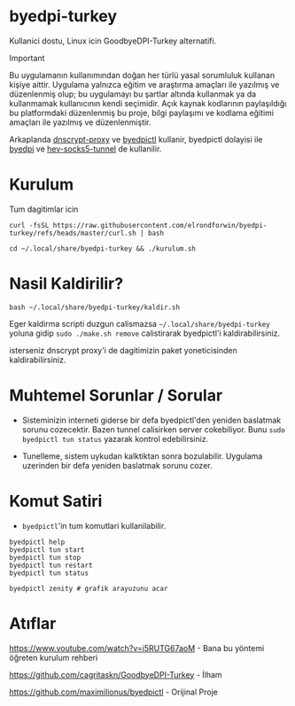# byedpi-turkey

Kullanici dostu, Linux icin GoodbyeDPI-Turkey alternatifi.

> [!IMPORTANT]
> Bu uygulamanın kullanımından doğan her türlü yasal sorumluluk kullanan kişiye aittir. Uygulama yalnızca eğitim ve araştırma amaçları ile yazılmış ve düzenlenmiş olup; bu uygulamayı bu şartlar altında kullanmak ya da kullanmamak kullanıcının kendi seçimidir. Açık kaynak kodlarının paylaşıldığı bu platformdaki düzenlenmiş bu proje, bilgi paylaşımı ve kodlama eğitimi amaçları ile yazılmış ve düzenlenmiştir.

Arkaplanda [dnscrypt-proxy](https://github.com/DNSCrypt/dnscrypt-proxy) ve [byedpictl](https://github.com/maximilionus/byedpictl) kullanir, byedpictl dolayisi ile [byedpi](https://github.com/hufrea/byedpi) ve [hev-socks5-tunnel](https://github.com/heiher/hev-socks5-tunnel) de kullanilir.

# Kurulum

Tum dagitimlar icin
```
curl -fsSL https://raw.githubusercontent.com/elrondforwin/byedpi-turkey/refs/heads/master/curl.sh | bash
```
```
cd ~/.local/share/byedpi-turkey && ./kurulum.sh
```

# Nasil Kaldirilir?
```
bash ~/.local/share/byedpi-turkey/kaldir.sh
```
Eger kaldirma scripti duzgun calismazsa ``~/.local/share/byedpi-turkey`` yoluna gidip ``sudo ./make.sh remove`` calistirarak byedpictl'i kaldirabilirsiniz.

isterseniz dnscrypt proxy'i de dagitimizin paket yoneticisinden kaldirabilirsiniz.

# Muhtemel Sorunlar / Sorular

- Sisteminizin interneti giderse bir defa byedpictl'den yeniden baslatmak sorunu cozecektir. Bazen tunnel calisirken server cokebiliyor. Bunu ``sudo byedpictl tun status`` yazarak kontrol edebilirsiniz.

- Tunelleme, sistem uykudan kalktiktan sonra bozulabilir. Uygulama uzerinden bir defa yeniden baslatmak sorunu cozer.

# Komut Satiri

- ``byedpictl``'in tum komutlari kullanilabilir.
```
byedpictl help
byedpictl tun start
byedpictl tun stop
byedpictl tun restart
byedpictl tun status

byedpictl zenity # grafik arayuzunu acar
```

# Atıflar

https://www.youtube.com/watch?v=i5RUTG67aoM - Bana bu yöntemi öğreten kurulum rehberi

https://github.com/cagritaskn/GoodbyeDPI-Turkey - İlham

https://github.com/maximilionus/byedpictl - Orijinal Proje
